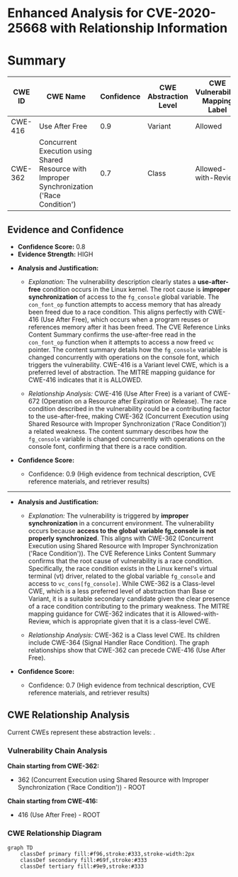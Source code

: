 # Enhanced Analysis for CVE-2020-25668 with Relationship Information

# Summary
| CWE ID | CWE Name | Confidence | CWE Abstraction Level | CWE Vulnerability Mapping Label | CWE-Vulnerability Mapping Notes |
|---|---|---|---|---|---|
| CWE-416 | Use After Free | 0.9 | Variant | Allowed | Primary CWE |
| CWE-362 | Concurrent Execution using Shared Resource with Improper Synchronization ('Race Condition') | 0.7 | Class | Allowed-with-Review | Secondary Candidate |

## Evidence and Confidence

*   **Confidence Score:** 0.8
*   **Evidence Strength:** HIGH

- **Analysis and Justification:**  
  - *Explanation:* The vulnerability description clearly states a **use-after-free** condition occurs in the Linux kernel. The root cause is **improper synchronization** of access to the `fg_console` global variable. The `con_font_op` function attempts to access memory that has already been freed due to a race condition. This aligns perfectly with CWE-416 (Use After Free), which occurs when a program reuses or references memory after it has been freed. The CVE Reference Links Content Summary confirms the use-after-free read in the `con_font_op` function when it attempts to access a now freed `vc` pointer. The content summary details how the `fg_console` variable is changed concurrently with operations on the console font, which triggers the vulnerability. CWE-416 is a Variant level CWE, which is a preferred level of abstraction. The MITRE mapping guidance for CWE-416 indicates that it is ALLOWED.

  - *Relationship Analysis:* CWE-416 (Use After Free) is a variant of CWE-672 (Operation on a Resource after Expiration or Release). The race condition described in the vulnerability could be a contributing factor to the use-after-free, making CWE-362 (Concurrent Execution using Shared Resource with Improper Synchronization ('Race Condition')) a related weakness. The content summary describes how the `fg_console` variable is changed concurrently with operations on the console font, confirming that there is a race condition.

- **Confidence Score:**  
  - Confidence: 0.9 (High evidence from technical description, CVE reference materials, and retriever results)

---
- **Analysis and Justification:**  
  - *Explanation:* The vulnerability is triggered by **improper synchronization** in a concurrent environment. The vulnerability occurs because **access to the global variable fg_console is not properly synchronized**. This aligns with CWE-362 (Concurrent Execution using Shared Resource with Improper Synchronization ('Race Condition')). The CVE Reference Links Content Summary confirms that the root cause of vulnerability is a race condition. Specifically, the race condition exists in the Linux kernel's virtual terminal (vt) driver, related to the global variable `fg_console` and access to `vc_cons[fg_console]`. While CWE-362 is a Class-level CWE, which is a less preferred level of abstraction than Base or Variant, it is a suitable secondary candidate given the clear presence of a race condition contributing to the primary weakness. The MITRE mapping guidance for CWE-362 indicates that it is Allowed-with-Review, which is appropriate given that it is a class-level CWE.

  - *Relationship Analysis:* CWE-362 is a Class level CWE. Its children include CWE-364 (Signal Handler Race Condition). The graph relationships show that CWE-362 can precede CWE-416 (Use After Free).

- **Confidence Score:**  
  - Confidence: 0.7 (High evidence from technical description, CVE reference materials, and retriever results)


## CWE Relationship Analysis

Current CWEs represent these abstraction levels: .


### Vulnerability Chain Analysis

**Chain starting from CWE-362:**
- 362 (Concurrent Execution using Shared Resource with Improper Synchronization ('Race Condition')) - ROOT


**Chain starting from CWE-416:**
- 416 (Use After Free) - ROOT



### CWE Relationship Diagram

```mermaid
graph TD
    classDef primary fill:#f96,stroke:#333,stroke-width:2px
    classDef secondary fill:#69f,stroke:#333
    classDef tertiary fill:#9e9,stroke:#333
```
